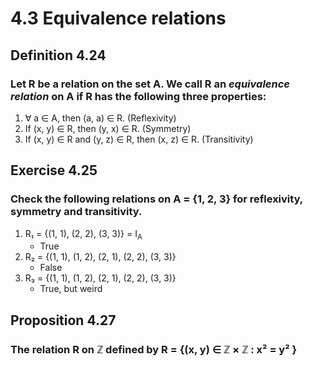 # 4.3 Equivalence relations

## Definition 4.24
### Let R be a relation on the set A. We call R an _equivalence relation_ on A if R has the following three properties:
1. ∀ a ∈ A, then (a, a) ∈ R.
    (Reflexivity)
2. If (x, y) ∈ R, then (y, x) ∈ R.
    (Symmetry)
3. If (x, y) ∈ R and (y, z) ∈ R, then (x, z) ∈ R.
    (Transitivity)

## Exercise 4.25
### Check the following relations on A = {1, 2, 3} for reflexivity, symmetry and transitivity.
1. R₁ = {(1, 1), (2, 2), (3, 3)} = I<sub>A</sub>
    - True
2. R₂ = {(1, 1), (1, 2), (2, 1), (2, 2), (3, 3)}
    - False
3. R₃ = {(1, 1), (1, 2), (2, 1), (2, 2), (3, 3)}
    - True, but weird

## Proposition 4.27
### The relation R on ℤ defined by R = {(x, y) ∈ ℤ × ℤ : x² = y² }

